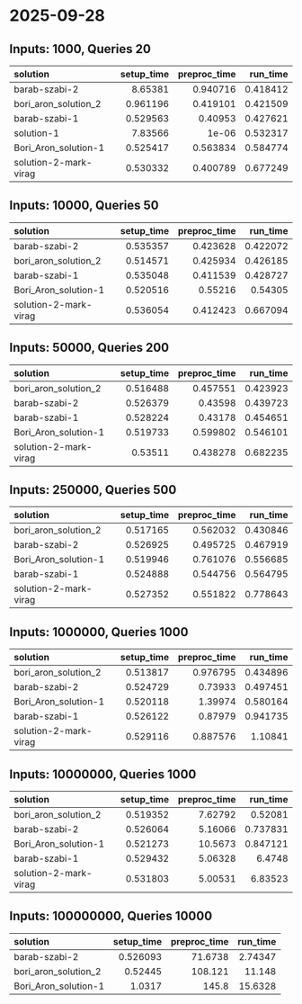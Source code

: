 # 2025-09-28

## Inputs: 1000, Queries 20

| solution              |   setup_time |   preproc_time |   run_time |
|:----------------------|-------------:|---------------:|-----------:|
| barab-szabi-2         |     8.65381  |       0.940716 |   0.418412 |
| bori_aron_solution_2  |     0.961196 |       0.419101 |   0.421509 |
| barab-szabi-1         |     0.529563 |       0.40953  |   0.427621 |
| solution-1            |     7.83566  |       1e-06    |   0.532317 |
| Bori_Aron_solution-1  |     0.525417 |       0.563834 |   0.584774 |
| solution-2-mark-virag |     0.530332 |       0.400789 |   0.677249 |

## Inputs: 10000, Queries 50

| solution              |   setup_time |   preproc_time |   run_time |
|:----------------------|-------------:|---------------:|-----------:|
| barab-szabi-2         |     0.535357 |       0.423628 |   0.422072 |
| bori_aron_solution_2  |     0.514571 |       0.425934 |   0.426185 |
| barab-szabi-1         |     0.535048 |       0.411539 |   0.428727 |
| Bori_Aron_solution-1  |     0.520516 |       0.55216  |   0.54305  |
| solution-2-mark-virag |     0.536054 |       0.412423 |   0.667094 |

## Inputs: 50000, Queries 200

| solution              |   setup_time |   preproc_time |   run_time |
|:----------------------|-------------:|---------------:|-----------:|
| bori_aron_solution_2  |     0.516488 |       0.457551 |   0.423923 |
| barab-szabi-2         |     0.526379 |       0.43598  |   0.439723 |
| barab-szabi-1         |     0.528224 |       0.43178  |   0.454651 |
| Bori_Aron_solution-1  |     0.519733 |       0.599802 |   0.546101 |
| solution-2-mark-virag |     0.53511  |       0.438278 |   0.682235 |

## Inputs: 250000, Queries 500

| solution              |   setup_time |   preproc_time |   run_time |
|:----------------------|-------------:|---------------:|-----------:|
| bori_aron_solution_2  |     0.517165 |       0.562032 |   0.430846 |
| barab-szabi-2         |     0.526925 |       0.495725 |   0.467919 |
| Bori_Aron_solution-1  |     0.519946 |       0.761076 |   0.556685 |
| barab-szabi-1         |     0.524888 |       0.544756 |   0.564795 |
| solution-2-mark-virag |     0.527352 |       0.551822 |   0.778643 |

## Inputs: 1000000, Queries 1000

| solution              |   setup_time |   preproc_time |   run_time |
|:----------------------|-------------:|---------------:|-----------:|
| bori_aron_solution_2  |     0.513817 |       0.976795 |   0.434896 |
| barab-szabi-2         |     0.524729 |       0.73933  |   0.497451 |
| Bori_Aron_solution-1  |     0.520118 |       1.39974  |   0.580164 |
| barab-szabi-1         |     0.526122 |       0.87979  |   0.941735 |
| solution-2-mark-virag |     0.529116 |       0.887576 |   1.10841  |

## Inputs: 10000000, Queries 1000

| solution              |   setup_time |   preproc_time |   run_time |
|:----------------------|-------------:|---------------:|-----------:|
| bori_aron_solution_2  |     0.519352 |        7.62792 |   0.52081  |
| barab-szabi-2         |     0.526064 |        5.16066 |   0.737831 |
| Bori_Aron_solution-1  |     0.521273 |       10.5673  |   0.847121 |
| barab-szabi-1         |     0.529432 |        5.06328 |   6.4748   |
| solution-2-mark-virag |     0.531803 |        5.00531 |   6.83523  |

## Inputs: 100000000, Queries 10000

| solution             |   setup_time |   preproc_time |   run_time |
|:---------------------|-------------:|---------------:|-----------:|
| barab-szabi-2        |     0.526093 |        71.6738 |    2.74347 |
| bori_aron_solution_2 |     0.52445  |       108.121  |   11.148   |
| Bori_Aron_solution-1 |     1.0317   |       145.8    |   15.6328  |